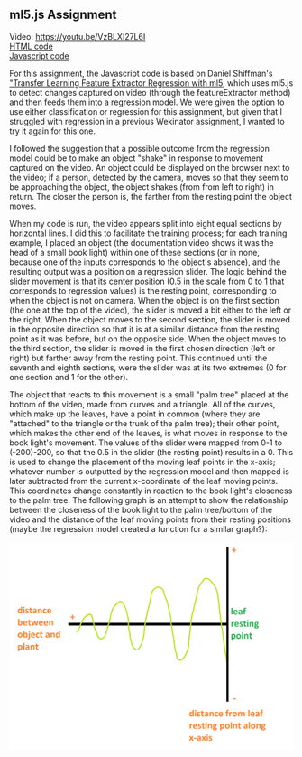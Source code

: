 ## ml5.js Assignment  
Video: https://youtu.be/VzBLXI27L6I  
[HTML code](/ml5js-Assignment/ml5.js-Regression/index.html)  
[Javascript code](/ml5js-Assignment/ml5.js-Regression/sketch.js)  
  
For this assignment, the Javascript code is based on Daniel Shiffman's ["Transfer Learning Feature Extractor Regression with ml5](https://www.youtube.com/watch?v=aKgq0m1YjvQ), which uses ml5.js to detect changes captured on video (through the featureExtractor method) and then feeds them into a regression model. We were given the option to use either classification or regression for this assignment, but given that I struggled with regression in a previous Wekinator assignment, I wanted to try it again for this one.  
  
I followed the suggestion that a possible outcome from the regression model could be to make an object "shake" in response to movement captured on the video. An object could be displayed on the browser next to the video; if a person, detected by the camera, moves so that they seem to be approaching the object, the object shakes (from from left to right) in return. The closer the person is, the farther from the resting point the object moves.  
  
When my code is run, the video appears split into eight equal sections by horizontal lines. I did this to facilitate the training process; for each training example, I placed an object (the documentation video shows it was the head of a small book light) within one of these sections (or in none, because one of the inputs corresponds to the object's absence), and the resulting output was a position on a regression slider. The logic behind the slider movement is that its center position (0.5 in the scale from 0 to 1 that corresponds to regression values) is the resting point, corresponding to when the object is not on camera. When the object is on the first section (the one at the top of the video), the slider is moved a bit either to the left or the right. When the object moves to the second section, the slider is moved in the opposite direction so that it is at a similar distance from the resting point as it was before, but on the opposite side. When the object moves to the third section, the slider is moved in the first chosen direction (left or right) but farther away from the resting point. This continued until the seventh and eighth sections, were the slider was at its two extremes (0 for one section and 1 for the other).  
  
The object that reacts to this movement is a small "palm tree" placed at the bottom of the video, made from curves and a triangle. All of the curves, which make up the leaves, have a point in common (where they are "attached" to the triangle or the trunk of the palm tree); their other point, which makes the other end of the leaves, is what moves in response to the book light's movement. The values of the slider were mapped from 0-1 to (-200)-200, so that the 0.5 in the slider (the resting point) results in a 0. This is used to change the placement of the moving leaf points in the x-axis; whatever number is outputted by the regression model and then mapped is later subtracted from the current x-coordinate of the leaf moving points. This coordinates change constantly in reaction to the book light's closeness to the palm tree. The following graph is an attempt to show the relationship between the closeness of the book light to the palm tree/bottom of the video and the distance of the leaf moving points from their resting positions (maybe the regression model created a function for a similar graph?):  
  
![graph](/ml5js-Assignment/ImagesMl5.jsRegression/graph_.png)  
  
